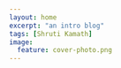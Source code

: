 ```yaml
---
layout: home
excerpt: "an intro blog"
tags: [Shruti Kamath]
image:
  feature: cover-photo.png
---
```

